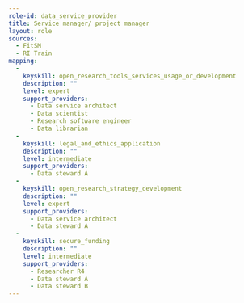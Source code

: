 ```yaml
---
role-id: data_service_provider
title: Service manager/ project manager
layout: role
sources: 
  - FitSM
  - RI Train
mapping: 
  - 
    keyskill: open_research_tools_services_usage_or_development
    description: ""
    level: expert
    support_providers: 
      - Data service architect
      - Data scientist
      - Research software engineer
      - Data librarian
  - 
    keyskill: legal_and_ethics_application
    description: ""
    level: intermediate
    support_providers:
      - Data steward A
  - 
    keyskill: open_research_strategy_development
    description: ""
    level: expert
    support_providers: 
      - Data service architect
      - Data steward A
  - 
    keyskill: secure_funding
    description: ""
    level: intermediate
    support_providers: 
      - Researcher R4
      - Data steward A
      - Data steward B
---
```

